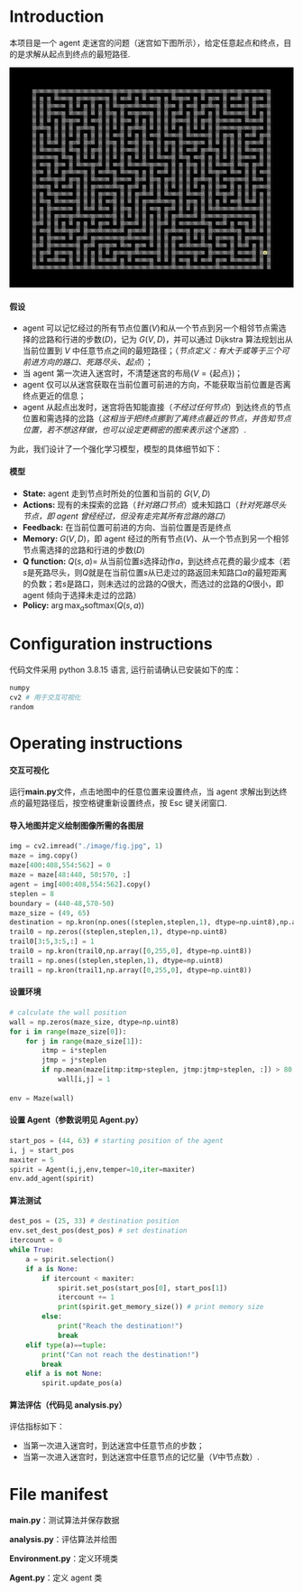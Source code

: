 # Introduction

本项目是一个 agent 走迷宫的问题（迷宫如下图所示），给定任意起点和终点，目的是求解从起点到终点的最短路径.

![image](./image/fig.jpg)

#### 假设

- agent 可以记忆经过的所有节点位置($V$)和从一个节点到另一个相邻节点需选择的岔路和行进的步数($D$)，记为 $G(V, D)$，并可以通过 Dijkstra 算法规划出从当前位置到 $V$ 中任意节点之间的最短路径；（_节点定义：有大于或等于三个可前进方向的路口、死路尽头、起点_）；
- 当 agent 第一次进入迷宫时，不清楚迷宫的布局($V=\{\text{起点}\}$)；
- agent 仅可以从迷宫获取在当前位置可前进的方向，不能获取当前位置是否离终点更近的信息；
- agent 从起点出发时，迷宫将告知能直接（_不经过任何节点_）到达终点的节点位置和需选择的岔路（_这相当于把终点挪到了离终点最近的节点，并告知节点位置，若不想这样做，也可以设定更稠密的图来表示这个迷宫_）.

为此，我们设计了一个强化学习模型，模型的具体细节如下：

#### 模型

- **State:** agent 走到节点时所处的位置和当前的 $G(V, D)$
- **Actions:** 现有的未探索的岔路（_针对路口节点_）或未知路口（_针对死路尽头节点，即 agent 曾经经过，但没有走完其所有岔路的路口_）
- **Feedback:** 在当前位置可前进的方向、当前位置是否是终点
- **Memory:** $G(V, D)$，即 agent 经过的所有节点($V$)、从一个节点到另一个相邻节点需选择的岔路和行进的步数($D$)
- **Q function:** $Q(s,a)=$ 从当前位置$s$选择动作$a$，到达终点花费的最少成本（若$s$是死路尽头，则$Q$就是在当前位置$s$从已走过的路返回未知路口$a$的最短距离的负数；若$s$是路口，则未选过的岔路的$Q$很大，而选过的岔路的$Q$很小，即 agent 倾向于选择未走过的岔路）
- **Policy:** $\arg\max_a \text{softmax}(Q(s,a))$

# Configuration instructions

代码文件采用 python 3.8.15 语言, 运行前请确认已安装如下的库：

```python
numpy
cv2 # 用于交互可视化
random
```

# Operating instructions

#### 交互可视化

运行**main.py**文件，点击地图中的任意位置来设置终点，当 agent 求解出到达终点的最短路径后，按空格键重新设置终点，按 Esc 键关闭窗口.

#### 导入地图并定义绘制图像所需的各图层

```python
img = cv2.imread("./image/fig.jpg", 1)
maze = img.copy()
maze[400:408,554:562] = 0
maze = maze[48:440, 50:570, :]
agent = img[400:408,554:562].copy()
steplen = 8
boundary = (440-48,570-50)
maze_size = (49, 65)
destination = np.kron(np.ones((steplen,steplen,1), dtype=np.uint8),np.array([0,255,255], dtype=np.uint8))
trail0 = np.zeros((steplen,steplen,1), dtype=np.uint8)
trail0[3:5,3:5,:] = 1
trail0 = np.kron(trail0,np.array([0,255,0], dtype=np.uint8))
trail1 = np.ones((steplen,steplen,1), dtype=np.uint8)
trail1 = np.kron(trail1,np.array([0,255,0], dtype=np.uint8))
```

#### 设置环境

```python
# calculate the wall position
wall = np.zeros(maze_size, dtype=np.uint8)
for i in range(maze_size[0]):
    for j in range(maze_size[1]):
        itmp = i*steplen
        jtmp = j*steplen
        if np.mean(maze[itmp:itmp+steplen, jtmp:jtmp+steplen, :]) > 80:
            wall[i,j] = 1

env = Maze(wall)
```

#### 设置 Agent（参数说明见 Agent.py）

```python
start_pos = (44, 63) # starting position of the agent
i, j = start_pos
maxiter = 5
spirit = Agent(i,j,env,temper=10,iter=maxiter)
env.add_agent(spirit)
```

#### 算法测试

```python
dest_pos = (25, 33) # destination position
env.set_dest_pos(dest_pos) # set destination
itercount = 0
while True:
    a = spirit.selection()
    if a is None:
        if itercount < maxiter:
            spirit.set_pos(start_pos[0], start_pos[1])
            itercount += 1
            print(spirit.get_memory_size()) # print memory size
        else:
            print("Reach the destination!")
            break
    elif type(a)==tuple:
        print("Can not reach the destination!")
        break
    elif a is not None:
        spirit.update_pos(a)
```

#### 算法评估（代码见 analysis.py）

评估指标如下：

- 当第一次进入迷宫时，到达迷宫中任意节点的步数；
- 当第一次进入迷宫时，到达迷宫中任意节点的记忆量（$V$中节点数）.

# File manifest

**main.py**：测试算法并保存数据

**analysis.py**：评估算法并绘图

**Environment.py**：定义环境类

**Agent.py**：定义 agent 类
